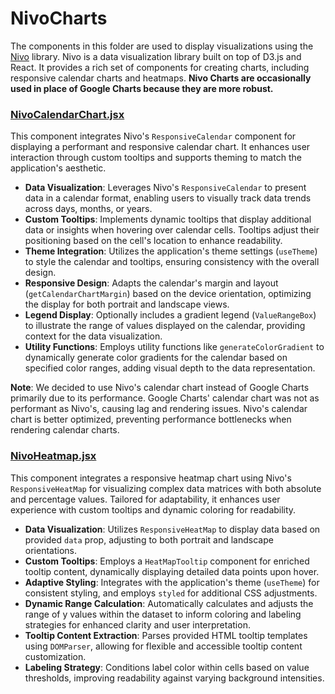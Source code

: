 # NivoCharts

The components in this folder are used to display visualizations using the [Nivo](https://nivo.rocks/) library. Nivo is a data visualization library built on top of D3.js and React. It provides a rich set of components for creating charts, including responsive calendar charts and heatmaps. **Nivo Charts are occasionally used in place of Google Charts because they are more robust.**

### [NivoCalendarChart.jsx](./NivoCalendarChart.jsx)
This component integrates Nivo's `ResponsiveCalendar` component for displaying a performant and responsive calendar chart. It enhances user interaction through custom tooltips and supports theming to match the application's aesthetic.

- **Data Visualization**: Leverages Nivo's `ResponsiveCalendar` to present data in a calendar format, enabling users to visually track data trends across days, months, or years.
- **Custom Tooltips**: Implements dynamic tooltips that display additional data or insights when hovering over calendar cells. Tooltips adjust their positioning based on the cell's location to enhance readability.
- **Theme Integration**: Utilizes the application's theme settings (`useTheme`) to style the calendar and tooltips, ensuring consistency with the overall design.
- **Responsive Design**: Adapts the calendar's margin and layout (`getCalendarChartMargin`) based on the device orientation, optimizing the display for both portrait and landscape views.
- **Legend Display**: Optionally includes a gradient legend (`ValueRangeBox`) to illustrate the range of values displayed on the calendar, providing context for the data visualization.
- **Utility Functions**: Employs utility functions like `generateColorGradient` to dynamically generate color gradients for the calendar based on specified color ranges, adding visual depth to the data representation.

**Note**: We decided to use Nivo's calendar chart instead of Google Charts primarily due to its performance. Google Charts' calendar chart was not as performant as Nivo's, causing lag and rendering issues. Nivo's calendar chart is better optimized, preventing performance bottlenecks when rendering calendar charts.

### [NivoHeatmap.jsx](./NivoHeatmap.jsx)
This component integrates a responsive heatmap chart using Nivo's `ResponsiveHeatMap` for visualizing complex data matrices with both absolute and percentage values. Tailored for adaptability, it enhances user experience with custom tooltips and dynamic coloring for readability.

- **Data Visualization**: Utilizes `ResponsiveHeatMap` to display data based on provided `data` prop, adjusting to both portrait and landscape orientations.
- **Custom Tooltips**: Employs a `HeatMapTooltip` component for enriched tooltip content, dynamically displaying detailed data points upon hover.
- **Adaptive Styling**: Integrates with the application's theme (`useTheme`) for consistent styling, and employs `styled` for additional CSS adjustments.
- **Dynamic Range Calculation**: Automatically calculates and adjusts the range of y values within the dataset to inform coloring and labeling strategies for enhanced clarity and user interpretation.
- **Tooltip Content Extraction**: Parses provided HTML tooltip templates using `DOMParser`, allowing for flexible and accessible tooltip content customization.
- **Labeling Strategy**: Conditions label color within cells based on value thresholds, improving readability against varying background intensities.